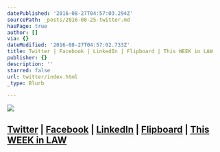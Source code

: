 ```yaml
---
datePublished: '2016-08-27T04:57:03.294Z'
sourcePath: _posts/2016-08-25-twitter.md
hasPage: true
author: []
via: {}
dateModified: '2016-08-27T04:57:02.733Z'
title: Twitter | Facebook | LinkedIn | Flipboard | This WEEK in LAW
publisher: {}
description: ''
starred: false
url: twitter/index.html
_type: Blurb

---
```

![](https://the-grid-user-content.s3-us-west-2.amazonaws.com/b4111a73-683c-4005-a3ab-31baa2cbc1c9.jpg)

## [Twitter][0] | [Facebook][1] | [LinkedIn][2] | [Flipboard][3] | [This WEEK in LAW][4]

[0]: http://twitter.com/dhowell "Twitter"
[1]: http://facebook.com/dhowell "Facebook"
[2]: https://www.linkedin.com/in/denisehowell "LinkedIn"
[3]: https://flipboard.com/@dhowell "Flipboard"
[4]: https://twit.tv/shows/this-week-in-law "This WEEK in LAW"